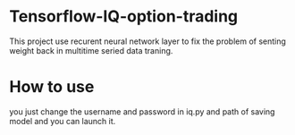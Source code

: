 # Tensorflow-IQ-option-trading
This project use recurent neural network layer to fix the problem of senting weight back in multitime seried data traning.
# How to use 
you just change the username and password in iq.py and path of saving model and you can launch it.
